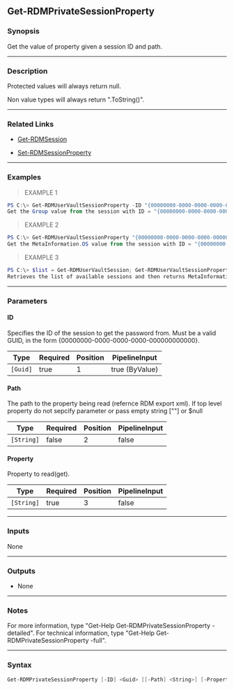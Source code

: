 Get-RDMPrivateSessionProperty
-----------------------------

### Synopsis
Get the value of property given a session ID and path.

---

### Description

Protected values will always return null.

Non value types will always return ".ToString()".

---

### Related Links
* [Get-RDMSession](Get-RDMSession)

* [Set-RDMSessionProperty](Set-RDMSessionProperty)

---

### Examples
> EXAMPLE 1

```PowerShell
PS C:\> Get-RDMUserVaultSessionProperty -ID "{00000000-0000-0000-0000-000000000000}" -Property "Group"
Get the Group value from the session with ID = "{00000000-0000-0000-0000-000000000000}".
```
> EXAMPLE 2

```PowerShell
PS C:\> Get-RDMUserVaultSessionProperty "{00000000-0000-0000-0000-000000000000}" "MetaInformation" "OS"
Get the MetaInformation.OS value from the session with ID = "{00000000-0000-0000-0000-000000000000}".
```
> EXAMPLE 3

```PowerShell
PS C:\> $list = Get-RDMUserVaultSession; Get-RDMUserVaultSessionProperty -ID $list[1].ID -Path "MetaInformation" -Property "OS"
Retrieves the list of available sessions and then returns MetaInformation.OS value of the the second element in the list.
```

---

### Parameters
#### **ID**
Specifies the ID of the session to get the password from.
Must be a valid GUID, in the form {00000000-0000-0000-0000-000000000000}.

|Type    |Required|Position|PipelineInput |
|--------|--------|--------|--------------|
|`[Guid]`|true    |1       |true (ByValue)|

#### **Path**
The path to the property being read (refernce RDM export xml). If top level property do not sepcify parameter or pass empty string [""] or $null

|Type      |Required|Position|PipelineInput|
|----------|--------|--------|-------------|
|`[String]`|false   |2       |false        |

#### **Property**
Property to read(get).

|Type      |Required|Position|PipelineInput|
|----------|--------|--------|-------------|
|`[String]`|true    |3       |false        |

---

### Inputs
None

---

### Outputs
* None

---

### Notes
For more information, type "Get-Help Get-RDMPrivateSessionProperty -detailed". For technical information, type "Get-Help Get-RDMPrivateSessionProperty -full".

---

### Syntax
```PowerShell
Get-RDMPrivateSessionProperty [-ID] <Guid> [[-Path] <String>] [-Property] <String> [<CommonParameters>]
```
